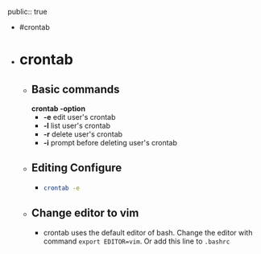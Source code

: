 public:: true

- #crontab
- # crontab
	- ## Basic commands
	  **crontab -option**
		- **-e**    edit user's crontab
		- **-l**    list user's crontab
		- **-r**    delete user's crontab
		- **-i**    prompt before deleting user's crontab
	- ## Editing Configure
		- ```bash
		  crontab -e
		  ```
	- ## Change editor to vim
		- crontab uses the default editor of bash. Change the editor with command `export EDITOR=vim`. Or add this line to `.bashrc`